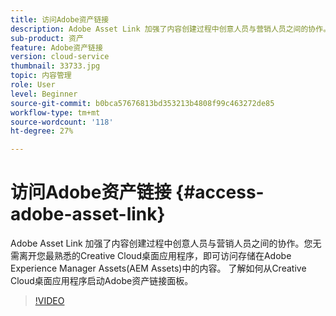 ```yaml
---
title: 访问Adobe资产链接
description: Adobe Asset Link 加强了内容创建过程中创意人员与营销人员之间的协作。您无需离开您最熟悉的Creative Cloud桌面应用程序，即可访问存储在Adobe Experience Manager Assets(AEM Assets)中的内容。 了解如何从Creative Cloud桌面应用程序启动Adobe资产链接面板。
sub-product: 资产
feature: Adobe资产链接
version: cloud-service
thumbnail: 33733.jpg
topic: 内容管理
role: User
level: Beginner
source-git-commit: b0bca57676813bd353213b4808f99c463272de85
workflow-type: tm+mt
source-wordcount: '118'
ht-degree: 27%

---
```



# 访问Adobe资产链接 {#access-adobe-asset-link}

Adobe Asset Link 加强了内容创建过程中创意人员与营销人员之间的协作。您无需离开您最熟悉的Creative Cloud桌面应用程序，即可访问存储在Adobe Experience Manager Assets(AEM Assets)中的内容。 了解如何从Creative Cloud桌面应用程序启动Adobe资产链接面板。

>[!VIDEO](https://video.tv.adobe.com/v/33733/?quality=12)
